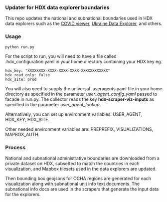 ### Updater for HDX data explorer boundaries

This repo updates the national and subnational boundaries used in HDX data explorers such as the [COVID viewer](https://data.humdata.org/visualization/covid19-humanitarian-operations/), [Ukraine Data Explorer](https://data.humdata.org/visualization/ukraine-humanitarian-operations/), and others.

### Usage

    python run.py

For the script to run, you will need to have a file called .hdx_configuration.yaml in your home directory containing your HDX key eg.

    hdx_key: "XXXXXXXX-XXXX-XXXX-XXXX-XXXXXXXXXXXX"
    hdx_read_only: false
    hdx_site: prod
    
You will also need to supply the universal .useragents.yaml file in your home directory as specified in the parameter *user_agent_config_yaml* passed to facade in run.py. The collector reads the key **hdx-scraper-viz-inputs** as specified in the parameter *user_agent_lookup*.
 
Alternatively, you can set up environment variables: USER_AGENT, HDX_KEY, HDX_SITE.
 
Other needed environment variables are: PREPREFIX, VISUALIZATIONS, MAPBOX_AUTH.

### Process

National and subnational administrative boundaries are downloaded from a private dataset on HDX, subsetted to match the countries in each visualization, and Mapbox tilesets used in the data explorers are updated.

Then bounding box geojsons for OCHA regions are generated for each visualization along with subnational unit info text documents. The subnational info docs are used in the scrapers that generate the input data for the explorers.
